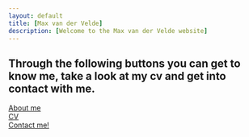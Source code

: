 ```yaml
---
layout: default
title: [Max van der Velde]
description: [Welcome to the Max van der Velde website]
---
```


## Through the following buttons you can get to know me, take a look at my cv and get into contact with me.

[About me](https://maxvandervelde.github.io/About%20me/me)                         
[CV](https://maxvandervelde.github.io/CV/CV)              
[Contact me!](mailto:m.e.vandervelde@uu.nl)
